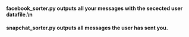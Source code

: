 <h4>facebook_sorter.py outputs all your messages with the secected user datafile.\n </h4>
<h4>snapchat_sorter.py outputs all messages the user has sent you. </h4>
